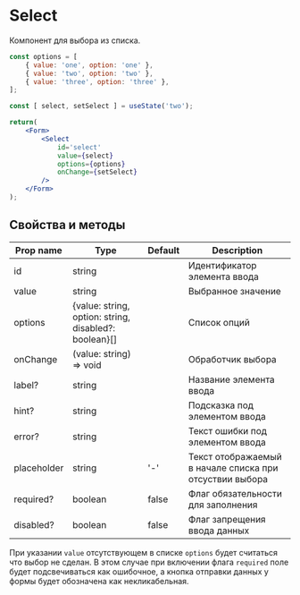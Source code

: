 # Select
Компонент для выбора из списка.

```jsx
const options = [
    { value: 'one', option: 'one' },
    { value: 'two', option: 'two' },
    { value: 'three', option: 'three' },
];

const [ select, setSelect ] = useState('two');

return(
    <Form>
        <Select
            id='select'
            value={select}
            options={options}
            onChange={setSelect}
        />
    </Form>
);
```

## Свойства и методы
|Prop name|Type|Default|Description|
|---------|----|-------|-----------|
|id|string||Идентификатор элемента ввода|
|value|string||Выбранное значение|
|options|{value: string, option: string, disabled?: boolean}[]||Список опций|
|onChange|(value: string) => void||Обработчик выбора|
|label?|string||Название элемента ввода|
|hint?|string||Подсказка под элементом ввода|
|error?|string||Текст ошибки под элементом ввода|
|placeholder|string|'-'|Текст отображаемый в начале списка при отсуствии выбора|
|required?|boolean|false|Флаг обязательности для заполнения|
|disabled?|boolean|false|Флаг запрещения ввода данных|

При указании `value` отсутствующем в списке `options` будет считаться что выбор не сделан. В этом случае при включении флага `required` поле будет подсвечиваться как ошибочное, а кнопка отправки данных у формы будет обозначена как некликабельная.